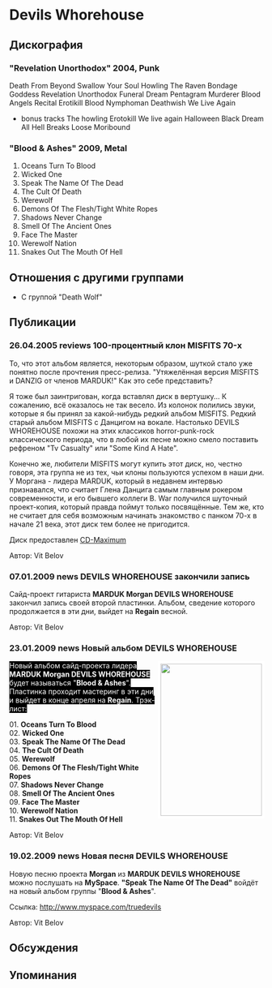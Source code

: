 # Devils Whorehouse



## Дискография

### "Revelation Unorthodox" 2004, Punk

Death From Beyond 
Swallow Your Soul 
Howling 
The Raven 
Bondage Goddess 
Revelation Unorthodox 
Funeral Dream 
Pentagram Murderer 
Blood Angels Recital 
Erotikill 
Blood Nymphoman 
Deathwish 
We Live Again 
+ bonus tracks
The howling
Erotokill
We live again
Halloween 
Black Dream 
All Hell Breaks Loose 
Moribound

### "Blood & Ashes" 2009, Metal

01. Oceans Turn To Blood
02. Wicked One
03. Speak The Name Of The Dead
04. The Cult Of Death
05. Werewolf
06. Demons Of The Flesh/Tight White Ropes
07. Shadows Never Change
08. Smell Of The Ancient Ones
09. Face The Master
10. Werewolf Nation
11. Snakes Out The Mouth Of Hell


## Отношения с другими группами

* C группой "Death Wolf" 

## Публикации

### 26.04.2005 reviews 100-процентный клон MISFITS 70-х

<P>То, что этот альбом является, некоторым образом, шуткой стало уже понятно после прочтения пресс-релиза. "Утяжелённая версия MISFITS и DANZIG от членов MARDUK!" Как это себе представить?</P>
<P>Я тоже был заинтригован, когда вставлял диск в вертушку... К сожалению, всё оказалось не так весело. Из колонок полились звуки, которые я бы принял за какой-нибудь редкий альбом MISFITS. Редкий старый альбом MISFITS с Данцигом на вокале. Настолько DEVILS WHOREHOUSE похожи на этих классиков horror-punk-rock классического периода, что в любой их песне можно смело поставить рефреном "Tv Casualty" или "Some Kind A Hate".</P>
<P>Конечно же, любители MISFITS могут купить этот диск, но, честно говоря, эта группа не из тех, чьи клоны пользуются успехом в наши дни. У Моргана - лидера MARDUK, который в недавнем интервью признавался, что считает Глена Данцига самым главным рокером современности, и его бывшего коллеги B. War получился шуточный проект-копия, который правда поймут только посвящённые. Тем же, кто не считает для себя возможным начинать знакомство с панком 70-х в начале 21 века, этот диск тем более не пригодится.</P>
<P>Диск предоставлен <A href="http://www.cd-maximum.ru/">CD-Maximum</A></P>
Автор: Vit Belov

### 07.01.2009 news DEVILS WHOREHOUSE закончили запись

<P>Сайд-проект гитариста <STRONG>MARDUK Morgan DEVILS WHOREHOUSE</STRONG> закончил запись своей второй пластинки. Альбом, сведение которого продолжается в эти дни, выйдет на <STRONG>Regain</STRONG> весной.</P>
Автор: Vit Belov

### 23.01.2009 news Новый альбом DEVILS WHOREHOUSE

<P><FONT style="BACKGROUND-COLOR: #000000" color=#ffffff><IMG height=300 alt="" hspace=0 src="/images/news_rus/2009.01/13436.jpg" width=200 align=right border=5>Новый альбом сайд-проекта лидера <STRONG>MARDUK Morgan DEVILS WHOREHOUSE</STRONG> будет называться "<STRONG>Blood & Ashes</STRONG>". Пластинка проходит мастеринг в эти дни и выйдет в конце апреля на <STRONG>Regain</STRONG>. Трэк-лист:</FONT></P>
<P>01. <B>Oceans Turn To Blood</B><BR>02. <B>Wicked One</B><BR>03. <B>Speak The Name Of The Dead</B><BR>04. <B>The Cult Of Death</B><BR>05. <B>Werewolf</B><BR>06. <B>Demons Of The Flesh/Tight White Ropes</B><BR>07. <B>Shadows Never Change</B><BR>08. <B>Smell Of The Ancient Ones</B><BR>09. <B>Face The Master</B><BR>10. <B>Werewolf Nation</B><BR>11. <B>Snakes Out The Mouth Of Hell</B></P>
Автор: Vit Belov

### 19.02.2009 news Новая песня DEVILS WHOREHOUSE

<P>Новую песню проекта <STRONG>Morgan</STRONG> из <STRONG>MARDUK DEVILS WHOREHOUSE</STRONG> можно послушать на <STRONG>MySpace</STRONG>. <STRONG>"Speak The Name Of The Dead" </STRONG>войдёт на новый альбом группы "<STRONG>Blood & Ashes</STRONG>".</P>
<P>Ссылка: <A href="http://www.myspace.com/truedevils">http://www.myspace.com/truedevils</A></P>
Автор: Vit Belov


## Обсуждения


## Упоминания

